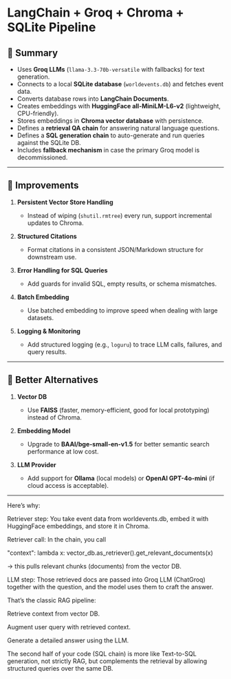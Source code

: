 
# LangChain + Groq + Chroma + SQLite Pipeline

## 📌 Summary
- Uses **Groq LLMs** (`llama-3.3-70b-versatile` with fallbacks) for text generation.  
- Connects to a local **SQLite database** (`worldevents.db`) and fetches event data.  
- Converts database rows into **LangChain Documents**.  
- Creates embeddings with **HuggingFace all-MiniLM-L6-v2** (lightweight, CPU-friendly).  
- Stores embeddings in **Chroma vector database** with persistence.  
- Defines a **retrieval QA chain** for answering natural language questions.  
- Defines a **SQL generation chain** to auto-generate and run queries against the SQLite DB.  
- Includes **fallback mechanism** in case the primary Groq model is decommissioned.  

---

## 🚀 Improvements
1. **Persistent Vector Store Handling**  
   - Instead of wiping (`shutil.rmtree`) every run, support incremental updates to Chroma.  

2. **Structured Citations**  
   - Format citations in a consistent JSON/Markdown structure for downstream use.  

3. **Error Handling for SQL Queries**  
   - Add guards for invalid SQL, empty results, or schema mismatches.  

4. **Batch Embedding**  
   - Use batched embedding to improve speed when dealing with large datasets.  

5. **Logging & Monitoring**  
   - Add structured logging (e.g., `loguru`) to trace LLM calls, failures, and query results.  

---

## 🔄 Better Alternatives
1. **Vector DB**  
   - Use **FAISS** (faster, memory-efficient, good for local prototyping) instead of Chroma.  

2. **Embedding Model**  
   - Upgrade to **BAAI/bge-small-en-v1.5** for better semantic search performance at low cost.  

3. **LLM Provider**  
   - Add support for **Ollama** (local models) or **OpenAI GPT-4o-mini** (if cloud access is acceptable).  

---

Here’s why:

Retriever step: You take event data from worldevents.db, embed it with HuggingFace embeddings, and store it in Chroma.

Retriever call: In the chain, you call

"context": lambda x: vector_db.as_retriever().get_relevant_documents(x)


→ this pulls relevant chunks (documents) from the vector DB.

LLM step: Those retrieved docs are passed into Groq LLM (ChatGroq) together with the question, and the model uses them to craft the answer.

That’s the classic RAG pipeline:

Retrieve context from vector DB.

Augment user query with retrieved context.

Generate a detailed answer using the LLM.

The second half of your code (SQL chain) is more like Text-to-SQL generation, not strictly RAG, but complements the retrieval by allowing structured queries over the same DB.





